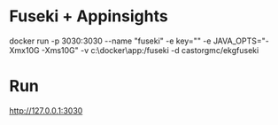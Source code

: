 # Fuseki + Appinsights

docker run -p 3030:3030 --name "fuseki" -e key="" -e JAVA_OPTS="-Xmx10G -Xms10G" -v c:\docker\app:/fuseki -d castorgmc/ekgfuseki

# Run
http://127.0.0.1:3030
